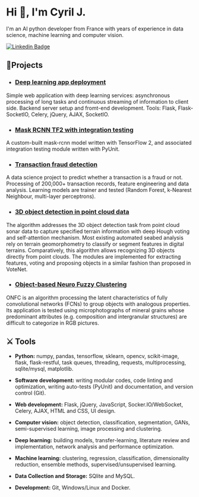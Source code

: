 <h1 align="left">Hi 👋, I'm Cyril J.</h1>

I'm an AI python developer from France with years of experience in data science, machine learning and computer vision.

[![Linkedin Badge](https://img.shields.io/badge/LinkedIn-0077B5?style=flat&logo=linkedin&logoColor=white)](https://www.linkedin.com/in/cjuliani/)&nbsp;

## 📕Projects

* ### [Deep learning app deployment](https://github.com/cjuliani/deep-learning-app-flask-jquery-celery-socketio-docker)
Simple web application with deep learning services: asynchronous processing of long tasks and continuous streaming of information to client side. Backend server setup and fromt-end development. Tools: Flask, Flask-SocketIO, Celery, jQuery, AJAX, SocketIO.

* ### [Mask RCNN TF2 with integration testing](https://github.com/cjuliani/Mask-RCNN-Tensorflow-2)
A custom-built mask-rcnn model written with TensorFlow 2, and associated integration testing module written with PyUnit.

* ### [Transaction fraud detection](https://github.com/cjuliani/transaction-fraud-detection)
A data science project to predict whether a transaction is a fraud or not. Processing of 200,000+ transaction records, feature engineering and data analysis. Learning models are trainer and tested (Random Forest, k-Nearest Neighbour, multi-layer perceptrons).

* ### [3D object detection in point cloud data](https://github.com/cjuliani/tf-3D-SS-GCN)
The algorithm addresses the 3D object detection task from point cloud sonar data to capture specified terrain information with deep Hough voting and self-attention mechanism. Most existing automated seabed analysis rely on terrain geomorphometry to classify or segment features in digital terrains. Comparatively, this algorithm allows recognizing 3D objects directly from point clouds. The modules are implemented for extracting features, voting and proposing objects in a similar fashion than proposed in VoteNet.

* ### [Object-based Neuro Fuzzy Clustering](https://github.com/juniorcl/health-insurance-cross-sell)
ONFC is an algorithm processing the latent characteristics of fully convolutional networks (FCNs) to group objects with analogous properties. Its application is tested using microphotographs of mineral grains whose predominant attributes (e.g. composition and intergranular structures) are difficult to categorize in RGB pictures.

## ⚔️ Tools

* **Python:** numpy, pandas, tensorflow, sklearn, opencv, scikit-image, flask, flask-restful, task queues, threading, requests, multiprocessing, sqlite/mysql, matplotlib.

* **Software development:** writing modular codes, code linting and optimization, writing auto-tests (PyUnit) and documentation, and version control (Git).

* **Web development:** Flask, jQuery, JavaScript, Socker.IO/WebSocket, Celery, AJAX, HTML and CSS, UI design. 

* **Computer vision:** object detection, classification, segmentation, GANs, semi-supervised learning, image processing and clustering.

* **Deep learning:** building models, transfer-learning, literature review and implementation, network analysis and performance optimization.

* **Machine learning:** clustering, regression, classification, dimensionality reduction, ensemble methods, supervised/unsupervised learning.

* **Data Collection and Storage:** SQlite and MySQL.

* **Development:** Git, Windows/Linux and Docker.
